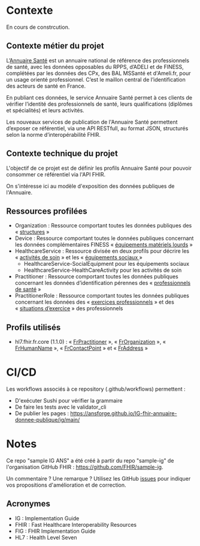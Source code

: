 # Contexte
En cours de constrcution.

## Contexte métier du projet
L’[Annuaire Santé](https://esante.gouv.fr/produits-services/annuaire-sante) est un annuaire national de référence des professionnels de santé, avec les données opposables du RPPS, d’ADELI et de FINESS, complétées par les données des CPx, des BAL MSSanté et d'Ameli.fr, pour un usage orienté professionnel. C’est le maillon central de l’identification des acteurs de santé en France.

En publiant ces données, le service Annuaire Santé permet à ces clients de vérifier l’identité des professionnels de santé, leurs qualifications (diplômes et spécialités) et leurs activités.

Les nouveaux services de publication de l'Annuaire Santé permettent d’exposer ce référentiel, via une API RESTfull, au format JSON, structurés selon la norme d’interopérabilité FHIR.

## Contexte technique du projet
L'objectif de ce projet est de définir les profils Annuaire Santé pour pouvoir consommer ce référentiel via l'API FHIR.

On s'intéresse ici au modèle d'exposition des données publiques de l'Annuaire.

## Ressources profilées 
* Organization : Ressource comportant toutes les données publiques des « [structures](https://mos.esante.gouv.fr/4.html#_f6152a96-2f8f-4f69-89f5-18f024d4b4d8) »
* Device : Ressource comportant toutes le données publiques concernant les données complémentaires FINESS « [équipements matériels lourds](https://mos.esante.gouv.fr/5.html#_1a21e9b8-d686-41ff-806d-38572f961ec6) »
* HealthcareService : Ressource divisée en deux profils pour décrire les « [activités de soin](https://mos.esante.gouv.fr/5.html#_2f0d6658-e0f7-4486-a646-424b09f01f76) » et les « [équipements sociaux ](https://mos.esante.gouv.fr/5.html#_def51d8f-2eb8-47f8-9c30-b03709096666) »
  * HealthcareService-SocialEquipment pour les équipements sociaux
  * HealthcareService-HealthCareActivity pour les activités de soin
* Practitioner : Ressource comportant toutes les données publiques concernant les données d’identification pérennes des « [professionnels de santé](https://mos.esante.gouv.fr/2.html#_9d79ff39-6b00-4aa6-ac03-7afb4a8aad2b) »
* PractitionerRole : Ressource comportant toutes les données publiques concernant les données des « [exercices professionnels](https://mos.esante.gouv.fr/2.html#_5579aac4-b414-41f1-8569-2e99403e3af3) » et des « [situations d’exercice](https://mos.esante.gouv.fr/2.html#_86e1685b-9e1d-47fb-bb66-d23ca0eb9679) » des professionnels

## Profils utilisés
* hl7.fhir.fr.core (1.1.0) : « [FrPractitioner](https://simplifier.net/resolve?scope=hl7.fhir.fr.core@1.1.0&canonical=http://interopsante.org/fhir/StructureDefinition/FrPractitioner) », « [FrOrganization](https://simplifier.net/resolve?scope=hl7.fhir.fr.core@1.1.0&canonical=http://interopsante.org/fhir/StructureDefinition/FrOrganization) », « [FrHumanName](https://simplifier.net/resolve?scope=hl7.fhir.fr.core@1.1.0&canonical=http://interopsante.org/fhir/StructureDefinition/FrHumanName) », « [FrContactPoint](https://simplifier.net/resolve?scope=hl7.fhir.fr.core@1.1.0&canonical=http://interopsante.org/fhir/StructureDefinition/FrContactPoint) » et « [FrAddress](https://simplifier.net/resolve?scope=hl7.fhir.fr.core@1.1.0&canonical=http://interopsante.org/fhir/StructureDefinition/FrAddress) » 

# CI/CD
Les workflows associés à ce repository (.github/workflows) permettent : 
* D'exécuter Sushi pour vérifier la grammaire
* De faire les tests avec le validator_cli
* De publier les pages : https://ansforge.github.io/IG-fhir-annuaire-donnee-publique/ig/main/

# Notes
Ce repo "sample IG ANS" a été créé à partir du repo "sample-ig" de l'organisation GitHub FHIR : https://github.com/FHIR/sample-ig.                                                                                                                                                                                                                                                                                                                                                                                                         

Un commentaire ? Une remarque ? Utilisez les GitHub [issues](https://docs.github.com/fr/issues) pour indiquer vos propositions d'amélioration et de correction.

## Acronymes
* IG : Implementation Guide
* FHIR : Fast Healthcare Interoperability Resources
* FIG : FHIR Implementation Guide
* HL7 : Health Level Seven
